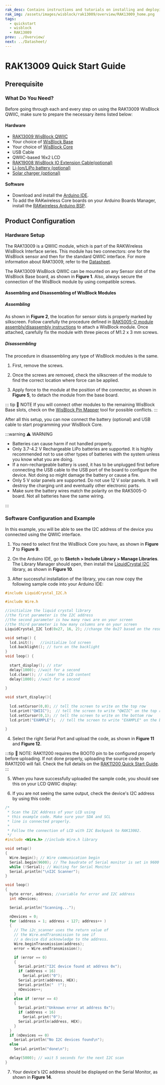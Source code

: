 ```yaml
---
rak_desc: Contains instructions and tutorials on installing and deploying your RAK13009. Instructions are written in a detailed and step-by-step manner for an easier experience in setting up your device. Aside from the hardware configuration, it also contains a software setup that includes detailed example codes that will help you get started.
rak_img: /assets/images/wisblock/rak13009/overview/RAK13009_home.png
tags:
  - quickstart
  - wisblock
  - RAK13009
prev: ../Overview/ 
next: ../Datasheet/ 
---
```


# RAK13009 Quick Start Guide

## Prerequisite

### What Do You Need?

Before going through each and every step on using the RAK13009 WisBlock QWIIC, make sure to prepare the necessary items listed below:

#### Hardware

- [RAK13009 WisBlock QWIIC](https://store.rakwireless.com/products/rak13009-wisblock-qwiic-interface)
- Your choice of [WisBlock Base](https://store.rakwireless.com/collections/wisblock-base) 
- Your choice of [WisBlock Core](https://store.rakwireless.com/collections/wisblock-core)
- USB Cable
- QWIIC-based 16x2 LCD
- [RAK19008 WisBlock IO Extension Cable(optional)](https://store.rakwireless.com/products/wisblock-io-extension-cable-rak19008)
- [Li-Ion/LiPo battery (optional)](/Product-Categories/WisBlock/RAK5005-O/Datasheet/#battery-connector)
- [Solar charger (optional)](/Product-Categories/WisBlock/RAK5005-O/Datasheet/#solar-panel-connector)

#### Software

- Download and install the [Arduino IDE](https://www.arduino.cc/en/Main/Software).
- To add the RAKwireless Core boards on your Arduino Boards Manager, install the [RAKwireless Arduino BSP](https://github.com/RAKWireless/RAKwireless-Arduino-BSP-Index).

## Product Configuration

### Hardware Setup

The RAK13009 is a QWIIC module, which is part of the RAKWireless WisBlock Interface series. This module has two connectors: one for the WisBlock sensor and then for the standard QWIIC interface. For more information about RAK13009, refer to the [Datasheet](../Datasheet/).

The RAK13009 WisBlock QWIIC can be mounted on any Sensor slot of the WisBlock Base board, as shown in **Figure 1**. Also, always secure the connection of the WisBlock module by using compatible screws.

<rk-img
  src="/assets/images/wisblock/rak13009/quickstart/connection.png"
  width="60%"
  caption="RAK13009 Connection to WisBlock Base"
/>

#### Assembling and Disassembling of WisBlock Modules

##### Assembling


As shown in **Figure 2**, the location for sensor slots is properly marked by silkscreen. Follow carefully the procedure defined in [RAK5005-O module assembly/disassembly instructions](https://docs.rakwireless.com/Knowledge-Hub/Learn/RAK5005-O-Baseboard-Installation-Guide/) to attach a WisBlock module. Once attached, carefully fix the module with three pieces of M1.2 x 3&nbsp;mm screws.

<rk-img
  src="/assets/images/wisblock/rak13009/quickstart/mounting.png"
  width="50%"
  caption="RAK13009 assembly to WisBlock Base"
/>

##### Disassembling

The procedure in disassembling any type of WisBlock modules is the same. 

1. First, remove the screws.  

<rk-img
  src="/assets/images/wisblock/rak13009/quickstart/removing_screw.png"
  width="70%"
  caption="Removing screws from the WisBlock module"
/>

2. Once the screws are removed, check the silkscreen of the module to find the correct location where force can be applied.

<rk-img
  src="/assets/images/wisblock/rak13009/quickstart/detach_silkscreen.png"
  width="70%"
  caption="Detaching silkscreen on the WisBlock module"
/>

3. Apply force to the module at the position of the connector, as shown in **Figure 5**, to detach the module from the base board.

<rk-img
  src="/assets/images/wisblock/rak13009/quickstart/detach_module.png"
  width="70%"
  caption="Applying even forces on the proper location of a WisBlock module"
/>

::: tip 📝 NOTE
If you will connect other modules to the remaining WisBlock Base slots, check on the [WisBlock Pin Mapper](https://docs.rakwireless.com/Knowledge-Hub/Pin-Mapper/) tool for possible conflicts. 
:::  

After all this setup, you can now connect the battery (optional) and USB cable to start programming your WisBlock Core.

:::warning ⚠️ WARNING

- Batteries can cause harm if not handled properly.
- Only 3.7-4.2&nbsp;V Rechargeable LiPo batteries are supported. It is highly recommended not to use other types of batteries with the system unless you know what you are doing.
- If a non-rechargeable battery is used, it has to be unplugged first before connecting the USB cable to the USB port of the board to configure the device. Not doing so might damage the battery or cause a fire.
- Only 5&nbsp;V solar panels are supported. Do not use 12&nbsp;V solar panels. It will destroy the charging unit and eventually other electronic parts.
- Make sure the battery wires match the polarity on the RAK5005-O board. Not all batteries have the same wiring.

:::

### Software Configuration and Example

<rk-img
  src="/assets/images/wisblock/rak13009/quickstart/final_connection_notext.png"
  width="60%"
  caption="RAK13009 and 16x2 LCD using QWIIC interface"
/>

In this example, you will be able to see the I2C address of the device you connected using the QWIIC interface.


1. You need to select first the WisBlock Core you have, as shown in **Figure 7** to **Figure 9**.

<rk-img
  src="/assets/images/wisblock/rak13009/quickstart/selectboard4631.png"
  width="100%"
  caption="Selecting RAK4631 as WisBlock Core"
/>

<rk-img
  src="/assets/images/wisblock/rak13009/quickstart/selectboard11200.png"
  width="100%"
  caption="Selecting RAK11200 as WisBlock Core"
/>

<rk-img
  src="/assets/images/wisblock/rak13009/quickstart/selectboard11300.png"
  width="100%"
  caption="Selecting RAK11300 as WisBlock Core"
/>


2. On the Arduino IDE, go to **Sketch > Include Library > Manage Libraries**. The Library Manager should open, then install the [LiquidCrystal I2C](https://github.com/johnrickman/LiquidCrystal_I2C) library, as shown in **Figure 10**.


<rk-img
  src="/assets/images/wisblock/rak13009/quickstart/i2c/i2c_library.png"
  width="70%"
  caption="Installing the LiquidCrystal I2C library"
/>

3. After successful installation of the library, you can now copy the following sample code into your Arduino IDE:

```c
#include LiquidCrystal_I2C.h

#include Wire.h

//initialize the liquid crystal library
//the first parameter is the I2C address
//the second parameter is how many rows are on your screen
//the third parameter is how many columns are on your screen
LiquidCrystal_I2C lcd(0x27, 16, 2); //change the 0x27 based on the result from the I2C scanner code.

void setup() {
  lcd.init();   //initialize lcd screen
  lcd.backlight(); // turn on the backlight
}
void loop() {
  
  start_display(); // star
  delay(1000); //wait for a second
  lcd.clear(); // clear the LCD content
  delay(1000); //wait for a second
  
}

void start_display(){
  
  lcd.setCursor(0,0); // tell the screen to write on the top row
  lcd.print("QWIIC");  // tell the screen to write "QWIIC" on the top row
  lcd.setCursor(0,1); // tell the screen to write on the bottom row
  lcd.print("EXAMPLE");  // tell the screen to write "EXAMPLE" on the bottom row
  
}
```


4. Select the right Serial Port and upload the code, as shown in **Figure 11** and **Figure 12**.

<rk-img
  src="/assets/images/wisblock/rak13009/quickstart/i2c/select_port.png"
  width="100%"
  caption="Selecting the correct Serial Port"
/>

<rk-img
  src="/assets/images/wisblock/rak13009/quickstart/i2c/upload.png"
  width="100%"
  caption="Uploading the sample code"
/>

:::tip 📝 NOTE:
RAK11200 requires the BOOT0 pin to be configured properly before uploading. If not done properly, uploading the source code to RAK11200 will fail. Check the full details on the [RAK11200 Quick Start Guide](/Product-Categories/WisBlock/RAK11200/Quickstart/#uploading-to-wisblock).
:::

5. When you have successfully uploaded the sample code, you should see this on your LCD QWIIC display:

<rk-img
  src="/assets/images/wisblock/rak13009/quickstart/lcd_output.png"
  width="50%"
  caption="QWIIC EXAMPLE displayed on 16x2 LCD"
/>

6. If you are not seeing the same output, check the device's I2C address by using this code:

```c
/*
 * Scan the I2C Address of your LCD using
 * this example code. Make sure your SDA and SCL
 * line is connected properly.
 *
 * Follow the connection of LCD with I2C Backpack to RAK13002.
 */
#include <Wire.h> //include Wire.h library

void setup()
{
  Wire.begin(); // Wire communication begin
  Serial.begin(9600); // The baudrate of Serial monitor is set in 9600
  while (!Serial); // Waiting for Serial Monitor
  Serial.println("\nI2C Scanner");
}

void loop()
{
  byte error, address; //variable for error and I2C address
  int nDevices;

  Serial.println("Scanning...");

  nDevices = 0;
  for (address = 1; address < 127; address++ )
  {
    // The i2c_scanner uses the return value of
    // the Wire.endTransmission to see if
    // a device did acknowledge to the address.
    Wire.beginTransmission(address);
    error = Wire.endTransmission();

    if (error == 0)
    {
      Serial.print("I2C device found at address 0x");
      if (address < 16)
        Serial.print("0");
      Serial.print(address, HEX);
      Serial.println("  !");
      nDevices++;
    }
    else if (error == 4)
    {
      Serial.print("Unknown error at address 0x");
      if (address < 16)
        Serial.print("0");
      Serial.println(address, HEX);
    }
  }
  if (nDevices == 0)
    Serial.println("No I2C devices found\n");
  else
    Serial.println("done\n");

  delay(5000); // wait 5 seconds for the next I2C scan
}
```

7. Your device's I2C address should be displayed on the Serial Monitor, as shown in **Figure 14**.

<rk-img
  src="/assets/images/wisblock/rak13009/quickstart/i2c/serial_scan.png"
  width="60%"
  caption="I2C address of your 16x2 LCD"
/>


